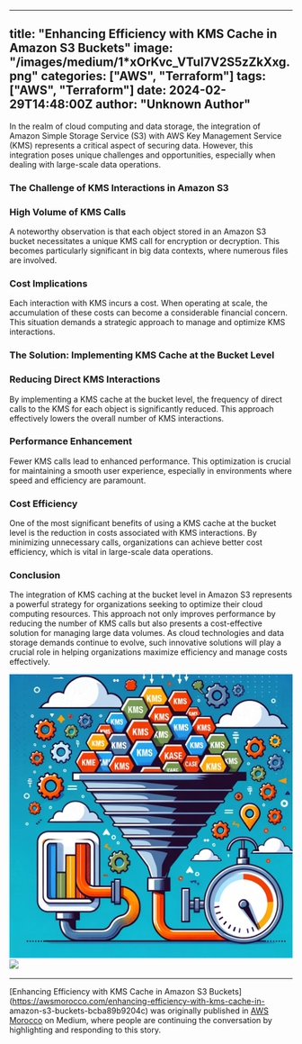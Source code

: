 
---
title: "Enhancing Efficiency with KMS Cache in Amazon S3 Buckets"
image: "/images/medium/1*xOrKvc_VTuI7V2S5zZkXxg.png"
categories: ["AWS", "Terraform"]
tags: ["AWS", "Terraform"]
date: 2024-02-29T14:48:00Z
author: "Unknown Author"
---

In the realm of cloud computing and data storage, the integration of Amazon
Simple Storage Service (S3) with AWS Key Management Service (KMS) represents a
critical aspect of securing data. However, this integration poses unique
challenges and opportunities, especially when dealing with large-scale data
operations.

### The Challenge of KMS Interactions in Amazon S3

### High Volume of KMS Calls

A noteworthy observation is that each object stored in an Amazon S3 bucket
necessitates a unique KMS call for encryption or decryption. This becomes
particularly significant in big data contexts, where numerous files are
involved.

### Cost Implications

Each interaction with KMS incurs a cost. When operating at scale, the
accumulation of these costs can become a considerable financial concern. This
situation demands a strategic approach to manage and optimize KMS
interactions.

### The Solution: Implementing KMS Cache at the Bucket Level

### Reducing Direct KMS Interactions

By implementing a KMS cache at the bucket level, the frequency of direct calls
to the KMS for each object is significantly reduced. This approach effectively
lowers the overall number of KMS interactions.

### Performance Enhancement

Fewer KMS calls lead to enhanced performance. This optimization is crucial for
maintaining a smooth user experience, especially in environments where speed
and efficiency are paramount.

### Cost Efficiency

One of the most significant benefits of using a KMS cache at the bucket level
is the reduction in costs associated with KMS interactions. By minimizing
unnecessary calls, organizations can achieve better cost efficiency, which is
vital in large-scale data operations.

### Conclusion

The integration of KMS caching at the bucket level in Amazon S3 represents a
powerful strategy for organizations seeking to optimize their cloud computing
resources. This approach not only improves performance by reducing the number
of KMS calls but also presents a cost-effective solution for managing large
data volumes. As cloud technologies and data storage demands continue to
evolve, such innovative solutions will play a crucial role in helping
organizations maximize efficiency and manage costs effectively.

![](/assets/images/medium/0*EfX08QdTWODbITar)![](/assets/images/medium/stat?event=post.clientViewed&referrerSource=full_rss&postId=bcba89b9204c)

* * *

[Enhancing Efficiency with KMS Cache in Amazon S3
Buckets](https://awsmorocco.com/enhancing-efficiency-with-kms-cache-in-
amazon-s3-buckets-bcba89b9204c) was originally published in [AWS
Morocco](https://awsmorocco.com) on Medium, where people are continuing the
conversation by highlighting and responding to this story.

